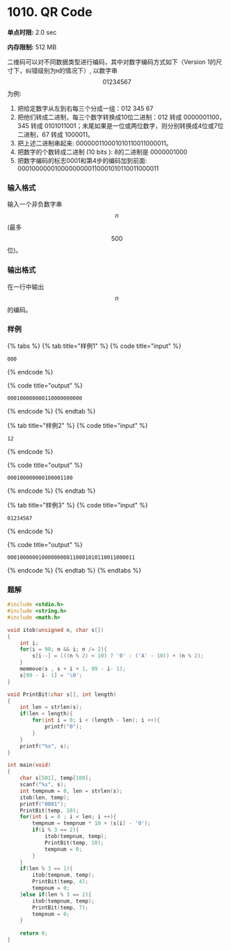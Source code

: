 # 1010. QR Code



**单点时限:** 2.0 sec

**内存限制:** 512 MB

二维码可以对不同数据类型进行编码，其中对数字编码方式如下（Version 1的尺寸下，纠错级别为`H`的情况下）, 以数字串 $$01234567$$ 为例:

1. 把给定数字从左到右每三个分成一组：012 345 67
2. 把他们转成二进制，每三个数字转换成10位二进制：012 转成 0000001100，345 转成 0101011001；末尾如果是一位或两位数字，则分别转换成4位或7位二进制，67 转成 1000011。
3. 把上述二进制串起来: 000000110001010110011000011。
4. 把数字的个数转成二进制 (10 bits ): 8的二进制是 0000001000
5. 把数字编码的标志0001和第4步的编码加到前面: 00010000001000000000110001010110011000011

### 输入格式

输入一个非负数字串 $$n$$ (最多$$500$$位)。

### 输出格式

在一行中输出 $$n$$ 的编码。

### 样例

{% tabs %}
{% tab title="样例1" %}
{% code title="input" %}
```
000
```
{% endcode %}

{% code title="output" %}
```
000100000000110000000000
```
{% endcode %}
{% endtab %}

{% tab title="样例2" %}
{% code title="input" %}
```
12
```
{% endcode %}

{% code title="output" %}
```
000100000000100001100
```
{% endcode %}
{% endtab %}

{% tab title="样例3" %}
{% code title="input" %}
```
01234567
```
{% endcode %}

{% code title="output" %}
```
00010000001000000000110001010110011000011
```
{% endcode %}
{% endtab %}
{% endtabs %}

### 题解

```c
#include <stdio.h>
#include <string.h>
#include <math.h>

void itob(unsigned n, char s[])
{ 
	int i;
	for(i = 98; n && i; n /= 2){
		s[i--] = (((n % 2) < 10) ? '0' : ('A' - 10)) + (n % 2);
	}
	memmove(s , s + i + 1, 99 - i- 1);
	s[99 - i- 1] = '\0';
}

void PrintBit(char s[], int length)
{
	int len = strlen(s);
	if(len < length){
		for(int i = 0; i < (length - len); i ++){
			printf("0");
		}
	}
	printf("%s", s);
} 

int main(void)
{
	char s[501], temp[100];
	scanf("%s", s);
	int tempnum = 0, len = strlen(s);
	itob(len, temp);
	printf("0001");
	PrintBit(temp, 10);
	for(int i = 0 ; i < len; i ++){
		tempnum = tempnum * 10 + (s[i] - '0');
		if(i % 3 == 2){
			itob(tempnum, temp);
			PrintBit(temp, 10);
			tempnum = 0;
		}
	}
	if(len % 3 == 1){
		itob(tempnum, temp);
		PrintBit(temp, 4);
		tempnum = 0;
	}else if(len % 3 == 2){
		itob(tempnum, temp);
		PrintBit(temp, 7);
		tempnum = 0;
	}
	
	return 0;
}
```
